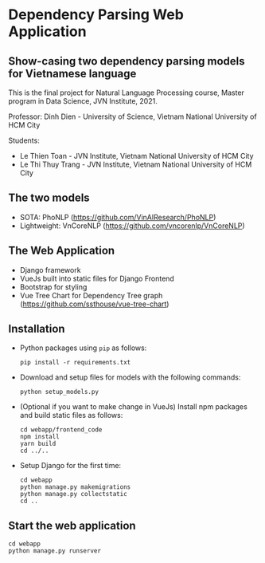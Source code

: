 # Dependency Parsing Web Application
## Show-casing two dependency parsing models for Vietnamese language

This is the final project for Natural Language Processing course, Master program in Data Science, JVN Institute, 2021.

Professor: Dinh Dien - University of Science, Vietnam National University of HCM City

Students:  
- Le Thien Toan - JVN Institute, Vietnam National University of HCM City  
- Le Thi Thuy Trang - JVN Institute, Vietnam National University of HCM City

## The two models  

- SOTA: PhoNLP (https://github.com/VinAIResearch/PhoNLP)  
- Lightweight: VnCoreNLP (https://github.com/vncorenlp/VnCoreNLP)

## The Web Application

- Django framework  
- VueJs built into static files for Django Frontend  
- Bootstrap for styling  
- Vue Tree Chart for Dependency Tree graph (https://github.com/ssthouse/vue-tree-chart)

## Installation
  
- Python packages using `pip` as follows:  
	```
	pip install -r requirements.txt
	```

- Download and setup files for models with the following commands: 
	```
	python setup_models.py	
	```

- (Optional if you want to make change in VueJs) Install npm packages and build static files as follows:  
	```
	cd webapp/frontend_code
	npm install
	yarn build
	cd ../..
	```

- Setup Django for the first time:
	```
	cd webapp
	python manage.py makemigrations
	python manage.py collectstatic
	cd ..
	```

## Start the web application

```
cd webapp
python manage.py runserver
```
